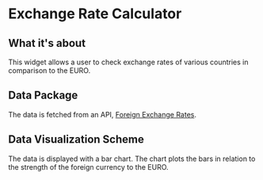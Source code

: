 # Exchange Rate Calculator

## What it's about
This widget allows a user to check exchange rates of various countries in comparison to the EURO. 

## Data Package
The data is fetched from an API, [Foreign Exchange Rates](exchangeratesapi.io).

## Data Visualization Scheme

The data is displayed with a bar chart. The chart plots the bars in relation 
to the strength of the foreign currency to the EURO.
